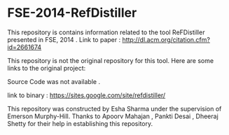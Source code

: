 # FSE-2014-RefDistiller


This repository is contains information related to the tool ReFDistiller presented in FSE, 2014 . Link to paper : http://dl.acm.org/citation.cfm?id=2661674

This repository is not the original repository for this tool. Here are some links to the original project:

Source Code was not available  . 

link to binary : https://sites.google.com/site/refdistiller/

This repository was constructed by Esha Sharma under the supervision of Emerson Murphy-Hill. Thanks to Apoorv Mahajan , Pankti Desai , Dheeraj Shetty for their help in establishing this repository.
 
